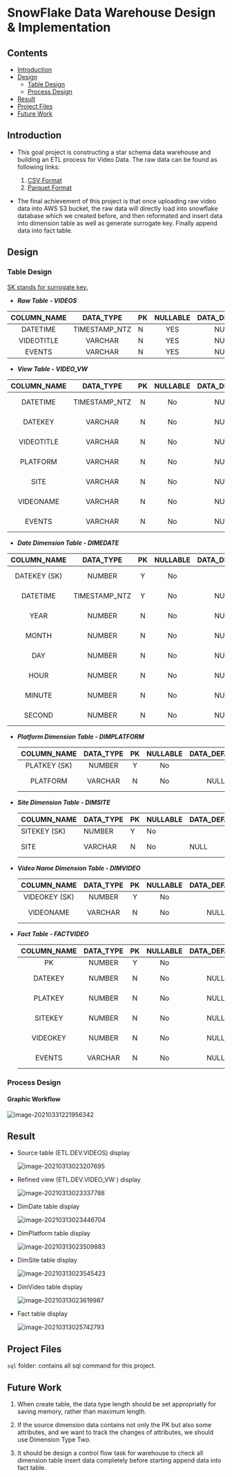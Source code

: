# SnowFlake Data Warehouse Design & Implementation

## Contents

- [Introduction](#Introduction)
- [Design](#Design)
  * [Table Design](#Table-Design)
  * [Process Design](#Process-Design)
- [Result](#Result)
- [Project Files](#Project-Files)
- [Future Work](#Future-Work)

## Introduction

* This goal project is constructing a star schema data warehouse and building an ETL process for Video Data. The raw data can be found as following links:
  1. [CSV Format](https://s3-ap-southeast-2.amazonaws.com/jiangren-de-bucket/assignments/video_data.csv)
  2. [Parquet Format](https://s3-ap-southeast-2.amazonaws.com/jiangren-de-bucket/assignments/video_data.gz.parquet)

* The final achievement of this project is that once uploading raw video data into AWS S3 bucket, the raw data will directly load into snowflake database which we created before, and then reformated and insert data into dimension table as well as generate surrogate key. Finally append data into fact table.  

## Design

### Table Design

<u>SK stands for surrogate key.</u>

- ***Raw Table - VIDEOS***

| COLUMN_NAME |   DATA_TYPE   | PK   | NULLABLE | DATA_DEFAULT | COLUMN_ID | COMMENTS |
| :---------: | :-----------: | ---- | :------: | :----------: | :-------: | :------: |
|  DATETIME   | TIMESTAMP_NTZ | N    |   YES    |     NULL     |     1     | Raw File |
| VIDEOTITLE  |    VARCHAR    | N    |   YES    |     NULL     |     2     | Raw File |
|   EVENTS    |    VARCHAR    | N    |   YES    |     NULL     |     3     | Raw File |

- ***View Table - VIDEO_VW***

| COLUMN_NAME |   DATA_TYPE   |  PK  | NULLABLE | DATA_DEFAULT | COLUMN_ID |              COMMENTS              |
| :---------: | :-----------: | :--: | :------: | :----------: | :-------: | :--------------------------------: |
|  DATETIME   | TIMESTAMP_NTZ |  N   |    No    |     NULL     |     1     |  Reformatted from VIDEOS.DATATIME  |
|   DATEKEY   |    VARCHAR    |  N   |    No    |     NULL     |     2     |  Reformatted from VIDEOS.DATATIME  |
| VIDEOTITLE  |    VARCHAR    |  N   |    No    |     NULL     |     3     | Reformatted from VIDEOS.VIDEOTITLE |
|  PLATFORM   |    VARCHAR    |  N   |    No    |     NULL     |     4     | Reformatted from VIDEOS.VIDEOTITLE |
|    SITE     |    VARCHAR    |  N   |    No    |     NULL     |     5     | Reformatted from VIDEOS.VIDEOTITLE |
|  VIDEONAME  |    VARCHAR    |  N   |    No    |     NULL     |     6     | Reformatted from VIDEOS.VIDEOTITLE |
|   EVENTS    |    VARCHAR    |  N   |    No    |     NULL     |     7     |   Reformatted from VIDEOS.EVENTS   |

- ***Date Dimension Table - DIMEDATE***

| COLUMN_NAME  |   DATA_TYPE   |  PK  | NULLABLE | DATA_DEFAULT | COLUMN_ID |            COMMENTS            |
| :----------: | :-----------: | :--: | :------: | :----------: | :-------: | :----------------------------: |
| DATEKEY (SK) |    NUMBER     |  Y   |    No    |              |     1     | Derived from VIDEO_VW.DATEKEY  |
|   DATETIME   | TIMESTAMP_NTZ |  Y   |    No    |     NULL     |     2     | Derived from VIDEO_VW.DATETIME |
|     YEAR     |    NUMBER     |  N   |    No    |     NULL     |     3     | Derived from VIDEO_VW.DATETIME |
|    MONTH     |    NUMBER     |  N   |    No    |     NULL     |     4     | Derived from VIDEO_VW.DATETIME |
|     DAY      |    NUMBER     |  N   |    No    |     NULL     |     5     | Derived from VIDEO_VW.DATETIME |
|     HOUR     |    NUMBER     |  N   |    No    |     NULL     |     6     | Derived from VIDEO_VW.DATETIME |
|    MINUTE    |    NUMBER     |  N   |    No    |     NULL     |     7     | Derived from VIDEO_VW.DATETIME |
|    SECOND    |    NUMBER     |  N   |    No    |     NULL     |     8     | Derived from VIDEO_VW.DATETIME |



* ***Platform Dimension Table  - DIMPLATFORM***

  | COLUMN_NAME  | DATA_TYPE |  PK  | NULLABLE | DATA_DEFAULT | COLUMN_ID |            COMMENTS            |
  | :----------: | :-------: | :--: | :------: | :----------: | :-------: | :----------------------------: |
  | PLATKEY (SK) |  NUMBER   |  Y   |    No    |              |     1     |                                |
  |   PLATFORM   |  VARCHAR  |  N   |    No    |     NULL     |     2     | Derived from VIDEO_VW.PLATFORM |

  

* ***Site Dimension Table - DIMSITE***

  | COLUMN_NAME  | DATA_TYPE | PK   | NULLABLE | DATA_DEFAULT | COLUMN_ID | COMMENTS                   |
  | ------------ | --------- | ---- | -------- | ------------ | --------- | -------------------------- |
  | SITEKEY (SK) | NUMBER    | Y    | No       |              | 1         |                            |
  | SITE         | VARCHAR   | N    | No       | NULL         | 2         | Derived from VIDEO_VW.SITE |

  

* ***Video Name Dimension Table - DIMVIDEO***

  |  COLUMN_NAME  | DATA_TYPE |  PK  | NULLABLE | DATA_DEFAULT | COLUMN_ID |            COMMENTS             |
  | :-----------: | :-------: | :--: | :------: | :----------: | :-------: | :-----------------------------: |
  | VIDEOKEY (SK) |  NUMBER   |  Y   |    No    |              |     1     |                                 |
  |   VIDEONAME   |  VARCHAR  |  N   |    No    |     NULL     |     2     | Derived from VIDEO_VW.VIDEONAME |

  

* ***Fact Table - FACTVIDEO***

  | COLUMN_NAME | DATA_TYPE |  PK  | NULLABLE | DATA_DEFAULT | COLUMN_ID |             COMMENTS             |
  | :---------: | :-------: | :--: | :------: | :----------: | :-------: | :------------------------------: |
  |     PK      |  NUMBER   |  Y   |    No    |              |     1     |          Auto Generate           |
  |   DATEKEY   |  NUMBER   |  N   |    No    |     NULL     |     2     |  Derived from DIMEDATE.DATEKEY   |
  |   PLATKEY   |  NUMBER   |  N   |    No    |     NULL     |     3     | Derived from DIMPLATFORM.PLATKEY |
  |   SITEKEY   |  NUMBER   |  N   |    No    |     NULL     |     4     |   Derived from DIMSITE.SITEKEY   |
  |  VIDEOKEY   |  NUMBER   |  N   |    No    |     NULL     |     5     |  Derived from DIMVIDEO.VIDEOKEY  |
  |   EVENTS    |  VARCHAR  |  N   |    No    |     NULL     |     6     |   Derived from VIDEO_VW.EVENTS   |



### Process Design

#### Graphic Workflow

![image-20210331221956342](https://tva1.sinaimg.cn/large/008eGmZEgy1gp3b1yxu8kj30n20ywdj5.jpg)



## Result

* Source table (ETL.DEV.VIDEOS) display 

  ![image-20210313023207695](https://tva1.sinaimg.cn/large/008eGmZEgy1gp3bib91t9j31ri0o8grf.jpg)

* Refined view (ETL.DEV.VIDEO_VW ) display 

  ![image-20210313023337788](https://tva1.sinaimg.cn/large/008eGmZEgy1gp2udyrf1pj31rw0o0tew.jpg)

* DimDate table display 

  ![image-20210313023446704](https://tva1.sinaimg.cn/large/008eGmZEgy1gp2ue3texcj31re0q8jvc.jpg)

* DimPlatform table display 

  ![image-20210313023509883](https://tva1.sinaimg.cn/large/008eGmZEgy1gp2ue7aeuoj31ru0js40c.jpg)

* DimSite table display

  ![image-20210313023545423](https://tva1.sinaimg.cn/large/008eGmZEgy1gp2ueaw2wij31ru0fcq4e.jpg)

* DimVideo table display 

  ![image-20210313023619987](https://tva1.sinaimg.cn/large/008eGmZEgy1gp2ueegcyvj31rs0psq71.jpg)

* Fact table display

  ![image-20210313025742793](https://tva1.sinaimg.cn/large/008eGmZEgy1gp2uem0ma2j31rw0mstcy.jpg)



## Project Files

`sql` folder: contains all sql command for this project.

## Future Work

1. When create table, the data type length should be set appropriatly for saving memory, rather than maximum length. 

2. If the source dimension data contains not only the PK but also some attributes, and we want to track the changes of attributes, we should use Dimension Type Two.

3. It should be design a control flow task for warehouse to check all dimension table insert data completely before starting append data into fact table. 

   